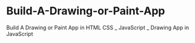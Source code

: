# Build-A-Drawing-or-Paint-App
Build A Drawing or Paint App in HTML CSS _ JavaScript _ Drawing App in JavaScript
